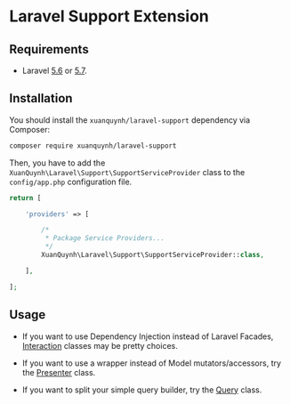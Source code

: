 
# Laravel Support Extension

## Requirements

- Laravel [5.6](https://laravel.com/docs/5.6) or [5.7](https://laravel.com/docs/5.7).

## Installation

You should install the `xuanquynh/laravel-support` dependency via Composer:

```bash
composer require xuanquynh/laravel-support
```

Then, you have to add the `XuanQuynh\Laravel\Support\SupportServiceProvider` class to the `config/app.php` configuration file.

```php
return [

    'providers' => [

        /*
         * Package Service Providers...
         */
        XuanQuynh\Laravel\Support\SupportServiceProvider::class,

    ],

];
```

## Usage

- If you want to use Dependency Injection instead of Laravel Facades, [Interaction](Interaction) classes may be pretty choices.

- If you want to use a wrapper instead of Model mutators/accessors, try the [Presenter](Presenter.php) class.

- If you want to split your simple query builder, try the [Query](Query.php) class.
